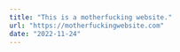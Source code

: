 ```yaml
---
title: "This is a motherfucking website."
url: "https://motherfuckingwebsite.com"
date: "2022-11-24"
---
```

